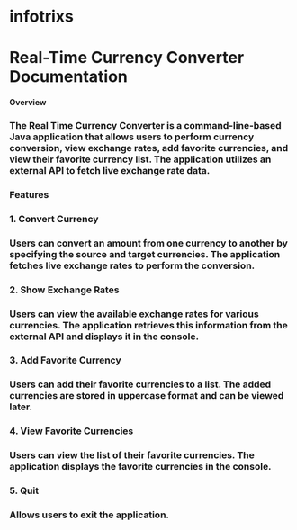 # infotrixs
# Real-Time Currency Converter Documentation
#### Overview
### The Real Time Currency Converter is a command-line-based Java application that allows users to perform currency conversion, view exchange rates, add favorite currencies, and view their favorite currency list. The application utilizes an external API to fetch live exchange rate data.

### Features
### 1. Convert Currency
### Users can convert an amount from one currency to another by specifying the source and target currencies. The application fetches live exchange rates to perform the conversion.

### 2. Show Exchange Rates
### Users can view the available exchange rates for various currencies. The application retrieves this information from the external API and displays it in the console.

### 3. Add Favorite Currency
### Users can add their favorite currencies to a list. The added currencies are stored in uppercase format and can be viewed later.

### 4. View Favorite Currencies
### Users can view the list of their favorite currencies. The application displays the favorite currencies in the console.

### 5. Quit
### Allows users to exit the application.

